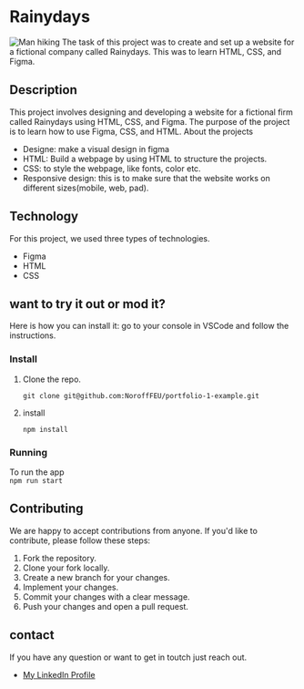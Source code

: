 # Rainydays
![Man hiking](https://images.unsplash.com/photo-1502126324834-38f8e02d7160?q=80&w=2940&auto=format&fit=crop&ixlib=rb-4.0.3&ixid=M3wxMjA3fDB8MHxwaG90by1wYWdlfHx8fGVufDB8fHx8fA%3D%3D)
The task of this project was to create and set up a website for a fictional company called Rainydays. This was to learn HTML, CSS, and Figma.
## Description
This project involves designing and developing a website for a fictional firm called Rainydays using HTML, CSS, and Figma. The purpose of the project is to learn how to use Figma, CSS, and HTML.
About the projects
+ Designe: make a visual design in figma
+ HTML: Build a webpage by using HTML to structure the projects.
+ CSS: to style the webpage, like fonts, color etc.
+ Responsive design: this is to make sure that the website works on different sizes(mobile, web, pad).
  
## Technology
For this project, we used three types of technologies.
+ Figma
+ HTML
+ CSS
## want to try it out or mod it?
Here is how you can install it: go to your console in VSCode and follow the instructions.
### Install

1. Clone the repo.
   
   `git clone git@github.com:NoroffFEU/portfolio-1-example.git`

2. install

   `npm install`
### Running
To run the app  
`npm run start`

## Contributing
We are happy to accept contributions from anyone. If you'd like to contribute, please follow these steps:

1. Fork the repository.
2. Clone your fork locally.
3. Create a new branch for your changes.
4. Implement your changes.
5. Commit your changes with a clear message.
6. Push your changes and open a pull request.

## contact 
If you have any question or want to get in toutch just reach out. 
+ [My LinkedIn Profile](https://no.linkedin.com/in/andré-strøm-55b425134?trk=people-guest_people_search-card)




